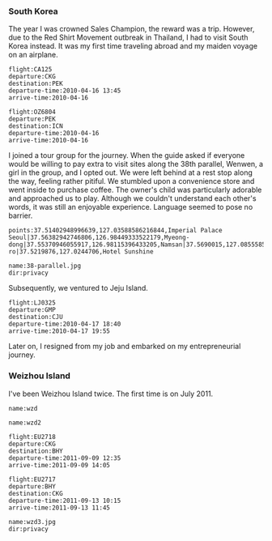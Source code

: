 <a-secret name="jyy" autoload></a-secret>

### South Korea

The year I was crowned Sales Champion, the reward was a trip. However, due to the Red Shirt Movement outbreak in Thailand, I had to visit South Korea instead. It was my first time traveling abroad and my maiden voyage on an airplane.

```<a-flight>
flight:CA125
departure:CKG
destination:PEK
departure-time:2010-04-16 13:45
arrive-time:2010-04-16
```

```<a-flight>
flight:OZ6804
departure:PEK
destination:ICN
departure-time:2010-04-16
arrive-time:2010-04-16
```

I joined a tour group for the journey. When the guide asked if everyone would be willing to pay extra to visit sites along the 38th parallel, Wenwen, a girl in the group, and I opted out. We were left behind at a rest stop along the way, feeling rather pitiful. We stumbled upon a convenience store and went inside to purchase coffee. The owner's child was particularly adorable and approached us to play. Although we couldn't understand each other's words, it was still an enjoyable experience. Language seemed to pose no barrier.

```<a-map>
points:37.51402948996639,127.03588586216844,Imperial Palace Seoul|37.56382942746806,126.98449333522179,Myeong-dong|37.55370946055917,126.98115396433205,Namsan|37.5690015,127.0855585,Siloam|37.778494623724804,126.68362613171828,Pilseung-ro|37.5219876,127.0244706,Hotel Sunshine
```

```<a-img>
name:38-parallel.jpg
dir:privacy
```

Subsequently, we ventured to Jeju Island.

```<a-flight>
flight:LJ0325
departure:GMP
destination:CJU
departure-time:2010-04-17 18:40
arrive-time:2010-04-17 19:55
```

<a-secret name="lxx" autoload></a-secret>

Later on, I resigned from my job and embarked on my entrepreneurial journey.

<a-secret name="ranling" autoload></a-secret>

### Weizhou Island

I've been Weizhou Island twice. The first time is on July 2011.

```<a-img>
name:wzd
```

```<a-img>
name:wzd2
```

```<a-flight>
flight:EU2718
departure:CKG
destination:BHY
departure-time:2011-09-09 12:35
arrive-time:2011-09-09 14:05
```

```<a-flight>
flight:EU2717
departure:BHY
destination:CKG
departure-time:2011-09-13 10:15
arrive-time:2011-09-13 11:45
```

<a-secret name="zwd" autoload></a-secret>

```<a-img>
name:wzd3.jpg
dir:privacy
```